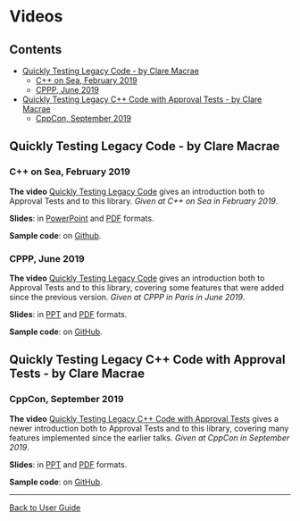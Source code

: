 <a id="top"></a>

# Videos

<!-- toc -->
## Contents

  * [Quickly Testing Legacy Code - by Clare Macrae](#quickly-testing-legacy-code---by-clare-macrae)
    * [C++ on Sea, February 2019](#c-on-sea-february-2019)
    * [CPPP, June 2019](#cppp-june-2019)
  * [Quickly Testing Legacy C++ Code with Approval Tests - by Clare Macrae](#quickly-testing-legacy-c-code-with-approval-tests---by-clare-macrae)
    * [CppCon, September 2019](#cppcon-september-2019)<!-- endToc -->

## Quickly Testing Legacy Code - by Clare Macrae

### C++ on Sea, February 2019

**The video** [Quickly Testing Legacy Code](https://youtu.be/dtm8V3TIB6k) gives an introduction both to Approval Tests and to this library. *Given at C++ on Sea in February 2019*.

**Slides**: in [PowerPoint](https://www.slideshare.net/ClareMacrae/quickly-testing-legacy-code) and [PDF](https://github.com/philsquared/cpponsea-slides/raw/master/2019/Clare%20Macrae%20-%20Quickly%20Testing%20Legacy%20Code.pdf) formats. 

**Sample code**: on [Github](https://github.com/claremacrae/cpponsea2019).

### CPPP, June 2019

**The video** [Quickly Testing Legacy Code](https://www.youtube.com/watch?v=JnoNTc-BmB8) gives an introduction both to Approval Tests and to this library, covering some features that were added since the previous version. *Given at CPPP in Paris in June 2019*.

**Slides**: in [PPT](https://www.slideshare.net/ClareMacrae/quickly-testing-legacy-code-cpppfr-2019-clare-macrae) and [PDF](https://github.com/cppp-france/CPPP-19/tree/master/quickly_testing_legacy_code-Clare_Macrae) formats. 

**Sample code**: on [GitHub](https://github.com/claremacrae/cppp2019).

## Quickly Testing Legacy C++ Code with Approval Tests - by Clare Macrae

### CppCon, September 2019

**The video** [Quickly Testing Legacy C++ Code with Approval Tests](https://www.youtube.com/watch?v=3GZHvcdq32s) gives a newer introduction both to Approval Tests and to this library, covering many features implemented since the earlier talks. *Given at CppCon in September 2019*.

**Slides**: in [PPT](https://www.slideshare.net/ClareMacrae/quickly-testing-legacy-c-code-with-approval-tests) and [PDF](https://github.com/CppCon/CppCon2019/tree/master/Presentations/quickly_testing_legacy_cpp_code_with_approval_tests) formats. 

**Sample code**: on [GitHub](https://github.com/claremacrae/ApprovalTests.cpp.Demos/tree/2019-09-cppcon).

---

[Back to User Guide](/doc/README.md#top)
